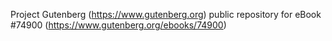 Project Gutenberg (https://www.gutenberg.org) public repository for
eBook #74900 (https://www.gutenberg.org/ebooks/74900)
